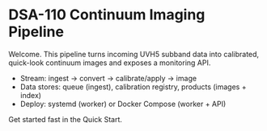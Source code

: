 # DSA-110 Continuum Imaging Pipeline

Welcome. This pipeline turns incoming UVH5 subband data into calibrated, quick-look continuum images and exposes a monitoring API.

- Stream: ingest → convert → calibrate/apply → image
- Data stores: queue (ingest), calibration registry, products (images + index)
- Deploy: systemd (worker) or Docker Compose (worker + API)

Get started fast in the Quick Start.
